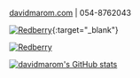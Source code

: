[davidmarom.com](http://davidmarom.com)
 | 054-8762043
 
[![Redberry](https://res.cloudinary.com/dojmo7vcc/image/upload/v1705046569/gh-banner_drtxqj.gif)](https://www.redberry-crm.com/){:target="_blank"}

<a href="https://www.redberry-crm.com/" target="_blank">
  <img src="https://res.cloudinary.com/dojmo7vcc/image/upload/v1705046569/gh-banner_drtxqj.gif" alt="Redberry">
</a>


<a href="http://www.github.com/davidmarom"><img src="https://github-readme-stats.vercel.app/api?username=davidmarom&show_icons=true&hide=&count_private=true&title_color=0891b2&text_color=ffffff&icon_color=0891b2&bg_color=1c1917&hide_border=true&show_icons=true" alt="davidmarom's GitHub stats" /></a>

